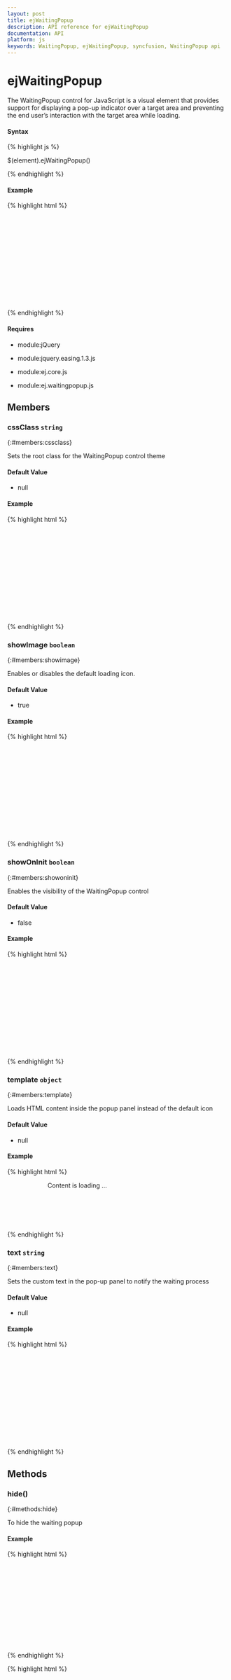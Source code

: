 ```yaml
---
layout: post
title: ejWaitingPopup
description: API reference for ejWaitingPopup
documentation: API
platform: js
keywords: WaitingPopup, ejWaitingPopup, syncfusion, WaitingPopup api 
---
```


# ejWaitingPopup



The WaitingPopup control for JavaScript is a visual element that provides support for displaying a pop-up indicator over a target area and preventing the end user’s interaction with the target area while loading.




#### Syntax

{% highlight js %}

$(element).ejWaitingPopup()

{% endhighlight %}




#### Example



{% highlight html %}
 
 <div id="target"></div>
<script>
// Simple waiting popup creation.
$("#target").ejWaitingPopup({ showOnInit: true });
</script>
<style>
              #target {
            height: 200px;
            width: 600px;
            margin: 0 auto;
        }

       #target_WaitingPopup .e-image {
            display: block;
            height: 70px;
        }
</style>

{% endhighlight %}







#### Requires





* module:jQuery


* module:jquery.easing.1.3.js


* module:ej.core.js


* module:ej.waitingpopup.js




## Members








### cssClass `string`
{:#members:cssclass}








Sets the root class for the WaitingPopup control theme




#### Default Value







* null








#### Example



{% highlight html %}
 
 <div id="target"></div>
<script>
//To Initialize the WaitingPopup with the cssClass  value specified. 
        $("#target").ejWaitingPopup({showOnInit: true, cssClass : 'gradient-lime '});
</script>
<style>
              #target {
            height: 200px;
            width: 600px;
            margin: 0 auto;
        }

       #target_WaitingPopup .e-image {
            display: block;
            height: 70px;
        }
</style>

{% endhighlight %}







### showImage `boolean`
{:#members:showimage}








Enables or disables the default loading icon.




#### Default Value







* true








#### Example



{% highlight html %}
 
 <div id="target"></div>
<script>
//To set showImage API value during initialization  
        $("#target").ejWaitingPopup({ showOnInit: true, showImage: false});
</script>
<style>
              #target {
            height: 200px;
            width: 600px;
            margin: 0 auto;
        }

       #target_WaitingPopup .e-image {
            display: block;
            height: 70px;
        }
</style>

{% endhighlight %}







### showOnInit `boolean`
{:#members:showoninit}








Enables the visibility of the WaitingPopup control




#### Default Value







* false








#### Example



{% highlight html %}
 
 <div id="target"></div>
<script>
//To set showOnInit API value during initialization  
        $("#target").ejWaitingPopup({ showOnInit: true});
</script>
<style>
              #target {
            height: 200px;
            width: 600px;
            margin: 0 auto;
        }

       #target_WaitingPopup .e-image {
            display: block;
            height: 70px;
        }
</style>

{% endhighlight %}







### template `object`
{:#members:template}








Loads HTML content inside the popup panel instead of the default icon




#### Default Value







* null








#### Example



{% highlight html %}
 
<div id="content">
  <div class="block">
  <div class="logo">
</div>
   <div class="text">
    <p> Content is loading ... </p>
     </div>
            </div>
<div class="loader">
</div>
</div>
<script>
//To Initialize the WaitingPopup control with the template value specified.
        $("#target").ejWaitingPopup({ showOnInit: true,template: $('#content') });
</script>
<style>
         
          .block {
            height: 76px;
        }

        .logo {
            background-image: url("themes/images/waitingpopup/js_logo.png");
            float: left;
            height: 100%;
            width: 77px;
            margin-right: 15px;
        }

        .txt {
            float: left;
            font-size: 17px;
            height: 100%;
            text-align: left;
        }

            .txt p {
                margin: 0;
            }

        .loader {
            background: url("themes/images/waitingpopup/load_light.gif") no-repeat scroll -5px 18px transparent;
            height: 40px;
            width: 100%;
        }

        .darktheme .loader {
            background-image: url("themes/images/waitingpopup/load_dark.gif");
        }

        #content {
            cursor: default;
            height: 112px;
            width: 275px;
        }
</style>
{% endhighlight %}







### text `string`
{:#members:text}








Sets the custom text in the pop-up panel to notify the waiting process




#### Default Value







* null








#### Example



{% highlight html %}
 
 <div id="target"></div>
<script>
//To Initialize the WaitingPopup with the text value specified
        $("#target").ejWaitingPopup({showOnInit: true, text: 'waiting&hellip;' });
</script>
<style>
              #target {
            height: 200px;
            width: 600px;
            margin: 0 auto;
        }

       #target_WaitingPopup .e-image {
            display: block;
            height: 70px;
        }
</style>

{% endhighlight %}





## Methods








### hide()
{:#methods:hide}








To hide the waiting popup





#### Example



{% highlight html %}
 
 <div id="target"></div>
<script>
$("#target").ejWaitingPopup({showOnInit: true});
// Initialize the WaitingPopup object.
  var popupObj = $("#target").data("ejWaitingPopup");
// Calls the hide method of WaitingPopup not to display.
popupObj.hide();
</script>
<style>
              #target {
            height: 200px;
            width: 600px;
            margin: 0 auto;
        }

       #target_WaitingPopup .e-image {
            display: block;
            height: 70px;
        }
</style>
{% endhighlight %}


{% highlight html %}
 
 <div id="target"></div>
<script>
$("#target").ejWaitingPopup({showOnInit: true});
// hide WaitingPopup using the hide method.
$("#target").ejWaitingPopup('hide');
</script>
<style>
              #target {
            height: 200px;
            width: 600px;
            margin: 0 auto;
        }

       #target_WaitingPopup .e-image {
            display: block;
            height: 70px;
        }
</style>
{% endhighlight %}







### refresh()
{:#methods:refresh}








Refreshes the WaitingPopup control by resetting the pop-up panel position and content position





#### Example



{% highlight html %}
 
 <div id="target"></div>
<script>
$("#target").ejWaitingPopup({showOnInit: true});
// Initialize the WaitingPopup object.
  var popupObj = $("#target").data("ejWaitingPopup");
popupObj.refresh();
</script>
<style>
              #target {
            height: 200px;
            width: 600px;
            margin: 0 auto;
        }

       #target_WaitingPopup .e-image {
            display: block;
            height: 70px;
        }
</style>

{% endhighlight %}


{% highlight html %}
 
 <div id="target"></div>
<script>
$("#target").ejWaitingPopup({showOnInit: true});
// Refresh the WaitingPopup using refresh method.
$("#target").ejWaitingPopup('refresh');
</script>
<style>
              #target {
            height: 200px;
            width: 600px;
            margin: 0 auto;
        }

       #target_WaitingPopup .e-image {
            display: block;
            height: 70px;
        }
</style>

{% endhighlight %}







### show()
{:#methods:show}








To show the waiting popup





#### Example



{% highlight html %}
 
 <div id="target"></div>
<script>
$("#target").ejWaitingPopup({showOnInit: true});
// Initialize the WaitingPopup object.
  var popupObj = $("#target").data("ejWaitingPopup");
// Calls the show method of WaitingPopup to display.
popupObj.show();
</script>
<style>
              #target {
            height: 200px;
            width: 600px;
            margin: 0 auto;
        }

       #target_WaitingPopup .e-image {
            display: block;
            height: 70px;
        }
</style>

{% endhighlight %}


{% highlight html %}
 
 <div id="target"></div>
<script>
$("#target").ejWaitingPopup({showOnInit: true});
// Display WaitingPopup using the show method.
$("#target").ejWaitingPopup("show");
</script>
<style>
              #target {
            height: 200px;
            width: 600px;
            margin: 0 auto;
        }

       #target_WaitingPopup .e-image {
            display: block;
            height: 70px;
        }
</style>
{% endhighlight %}





## Events








### create
{:#events:create}








Fires after Create WaitingPopup successfully

<table class="params">
<thead>
<tr>
<th>Name</th>
<th>Type</th>
<th>Description</th>
</tr>
</thead>
<tbody>
<tr>
<td class="name">
cancel</td>
<td class="type"><span class="param-type">boolean</span></td>
<td class="description">returns the cancel option value</td>
</tr>
<tr>
<td class="name">
model</td>
<td class="type"><ts ref="ej.WaitingPopup.Model"/><span class="param-type">object</span></td>
<td class="description">returns the WaitingPopup model</td>
</tr>
<tr>
<td class="name">
type</td>
<td class="type"><span class="param-type">string</span></td>
<td class="description">returns the name of the event</td>
</tr>
</tbody>
</table>




#### Example



{% highlight html %}
 
 <div id="target"></div>
<script>
//To Initialize the WaitingPopup with the text value specified with create event
        $("#target").ejWaitingPopup({showOnInit: true, text: 'waiting&hellip;',create: function (args) {} });
</script>
<style>
              #target {
            height: 200px;
            width: 600px;
            margin: 0 auto;
        }

       #target_WaitingPopup .e-image {
            display: block;
            height: 70px;
        }
</style>
{% endhighlight %}







### destroy
{:#events:destroy}








Fires after Destroy WaitingPopup successfully

<table class="params">
<thead>
<tr>
<th>Name</th>
<th>Type</th>
<th>Description</th>
</tr>
</thead>
<tbody>
<tr>
<td class="name">
cancel</td>
<td class="type"><span class="param-type">boolean</span></td>
<td class="description">returns the cancel option value</td>
</tr>
<tr>
<td class="name">
model</td>
<td class="type"><ts ref="ej.WaitingPopup.Model"/><span class="param-type">object</span></td>
<td class="description">returns the WaitingPopup model</td>
</tr>
<tr>
<td class="name">
type</td>
<td class="type"><span class="param-type">string</span></td>
<td class="description">returns the name of the event</td>
</tr>
</tbody>
</table>




#### Example



{% highlight html %}
 
 <div id="target"></div>
<script>
//To Initialize the WaitingPopup with the text value specified with destroy event
        $("#target").ejWaitingPopup({showOnInit: true, text: 'waiting&hellip;',destroy: function (args) {} });
</script>
<style>
            #target {
          height: 200px;
          width: 600px;
          margin: 0 auto;
      }

     #target_WaitingPopup .e-image {
          display: block;
          height: 70px;
      }
</style>

{% endhighlight %}




